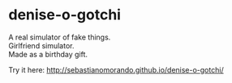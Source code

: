 # denise-o-gotchi
A real simulator of fake things.  
Girlfriend simulator.  
Made as a birthday gift.  

Try it here: http://sebastianomorando.github.io/denise-o-gotchi/
